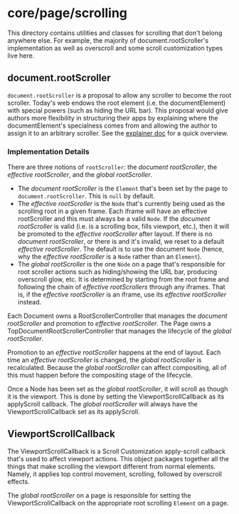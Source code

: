 # core/page/scrolling

This directory contains utilities and classes for
scrolling that don't belong anywhere else. For example, the majority of
document.rootScroller's implementation as well as overscroll and some scroll
customization types live here.

## document.rootScroller

`document.rootScroller` is a proposal to allow any scroller to become the root
scroller. Today's web endows the root element (i.e. the documentElement) with
special powers (such as hiding the URL bar). This proposal would give authors
more flexibility in structuring their apps by explaining where the
documentElement's specialness comes from and allowing the author to assign it to
an arbitrary scroller. See the [explainer
doc](https://github.com/bokand/NonDocumentRootScroller/blob/master/explainer.md)
for a quick overview.

### Implementation Details

There are three notions of `rootScroller`: the _document rootScroller_, the
_effective rootScroller_, and the _global rootScroller_.

*   The _document rootScroller_ is the `Element` that's been set by the page to
    `document.rootScroller`. This is `null` by default.
*   The _effective rootScroller_ is the `Node` that's currently being used as
    the scrolling root in a given frame. Each iframe will have an effective
    rootScroller and this must always be a valid `Node`. If the _document
    rootScroller_ is valid (i.e. is a scrolling box, fills viewport, etc.), then
    it will be promoted to the _effective rootScroller_ after layout. If there
    is no _document rootScroller_, or there is and it's invalid, we reset to a
    default _effective rootScroller_. The default is to use the document `Node`
    (hence, why the _effective rootScroller_ is a `Node` rather than an
    `Element`).
*   The _global rootScroller_ is the one `Node` on a page that's responsible for
    root scroller actions such as hiding/showing the URL bar, producing
    overscroll glow, etc. It is determined by starting from the root frame and
    following the chain of _effective rootScrollers_ through any iframes. That
    is, if the _effective rootScroller_ is an iframe, use its _effective
    rootScroller_ instead.

Each Document owns a RootScrollerController that manages the _document
rootScroller_ and promotion to _effective rootScroller_. The Page owns a
TopDocumentRootScrollerController that manages the lifecycle of the _global
rootScroller_.

Promotion to an _effective rootScroller_ happens at the end of layout. Each time
an _effective rootScroller_ is changed, the _global rootScroller_ is
recalculated. Because the _global rootScroller_ can affect compositing, all of
this must happen before the compositing stage of the lifecycle.

Once a Node has been set as the _global rootScroller_, it will scroll as though
it is the viewport. This is done by setting the ViewportScrollCallback as its
applyScroll callback. The _global rootScroller_ will always have the
ViewportScrollCallback set as its applyScroll.

## ViewportScrollCallback

The ViewportScrollCallback is a Scroll Customization apply-scroll callback
that's used to affect viewport actions. This object packages together all the
things that make scrolling the viewport different from normal elements. Namely,
it applies top control movement, scrolling, followed by overscroll effects.

The _global rootScroller_ on a page is responsible for setting the
ViewportScrollCallback on the appropriate root scrolling `Element` on a page.
